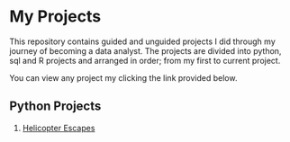 # My Projects

This repository contains guided and unguided projects I did through my journey of becoming a data analyst.
The projects are divided into python, sql and R projects and arranged in order; from my first to current project. 

You can view any project my clicking the link provided below.

## Python Projects
1. [Helicopter Escapes](https://github.com/abdulsharun/projects/blob/main/HelicopterEscapes.ipynb)
